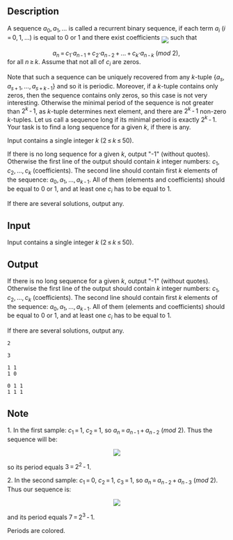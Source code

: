 ## Description

<div><p>A sequence <span class="tex-span"><i>a</i><sub class="lower-index">0</sub>, <i>a</i><sub class="lower-index">1</sub>, ...</span> is called a <span class="tex-font-style-it">recurrent binary sequence</span>, if each term <span class="tex-span"><i>a</i><sub class="lower-index"><i>i</i></sub></span> <span class="tex-span">(<i>i</i> = 0, 1, ...)</span> is equal to 0 or 1 and there exist coefficients <img align="middle" class="tex-formula" src="file://3AcUrP4R.png" style="max-width: 100.0%;max-height: 100.0%;"> such that </p><center class="tex-equation"><span class="tex-span"><i>a</i><sub class="lower-index"><i>n</i></sub> = <i>c</i><sub class="lower-index">1</sub>·<i>a</i><sub class="lower-index"><i>n</i> - 1</sub> + <i>c</i><sub class="lower-index">2</sub>·<i>a</i><sub class="lower-index"><i>n</i> - 2</sub> + ... + <i>c</i><sub class="lower-index"><i>k</i></sub>·<i>a</i><sub class="lower-index"><i>n</i> - <i>k</i></sub> (<i>mod</i> 2), </span></center> for all <span class="tex-span"><i>n</i> ≥ <i>k</i></span>. Assume that not all of <span class="tex-span"><i>c</i><sub class="lower-index"><i>i</i></sub></span> are zeros.<p>Note that such a sequence can be uniquely recovered from any <span class="tex-span"><i>k</i></span>-tuple <span class="tex-span">{<i>a</i><sub class="lower-index"><i>s</i></sub>, <i>a</i><sub class="lower-index"><i>s</i> + 1</sub>, ..., <i>a</i><sub class="lower-index"><i>s</i> + <i>k</i> - 1</sub>}</span> and so it is periodic. Moreover, if a <span class="tex-span"><i>k</i></span>-tuple contains only zeros, then the sequence contains only zeros, so this case is not very interesting. Otherwise the minimal period of the sequence is not greater than <span class="tex-span">2<sup class="upper-index"><i>k</i></sup> - 1</span>, as <span class="tex-span"><i>k</i></span>-tuple determines next element, and there are <span class="tex-span">2<sup class="upper-index"><i>k</i></sup> - 1</span> non-zero <span class="tex-span"><i>k</i></span>-tuples. Let us call a sequence <span class="tex-font-style-it">long</span> if its minimal period is exactly <span class="tex-span">2<sup class="upper-index"><i>k</i></sup> - 1</span>. Your task is to find a long sequence for a given <span class="tex-span"><i>k</i></span>, if there is any.</p></div><div class="input-specification"><p>Input contains a single integer <span class="tex-span"><i>k</i></span> (<span class="tex-span">2 ≤ <i>k</i> ≤ 50</span>).</p></div><div class="output-specification"><p>If there is no long sequence for a given <span class="tex-span"><i>k</i></span>, output "-1" (without quotes). Otherwise the first line of the output should contain <span class="tex-span"><i>k</i></span> integer numbers: <span class="tex-span"><i>c</i><sub class="lower-index">1</sub>, <i>c</i><sub class="lower-index">2</sub>, ..., <i>c</i><sub class="lower-index"><i>k</i></sub></span> (coefficients). The second line should contain first <span class="tex-span"><i>k</i></span> elements of the sequence: <span class="tex-span"><i>a</i><sub class="lower-index">0</sub>, <i>a</i><sub class="lower-index">1</sub>, ..., <i>a</i><sub class="lower-index"><i>k</i> - 1</sub></span>. All of them (elements and coefficients) should be equal to 0 or 1, and at least one <span class="tex-span"><i>c</i><sub class="lower-index"><i>i</i></sub></span> has to be equal to 1.</p><p>If there are several solutions, output any.</p></div>

## Input

<p>Input contains a single integer <span class="tex-span"><i>k</i></span> (<span class="tex-span">2 ≤ <i>k</i> ≤ 50</span>).</p>

## Output

<p>If there is no long sequence for a given <span class="tex-span"><i>k</i></span>, output "-1" (without quotes). Otherwise the first line of the output should contain <span class="tex-span"><i>k</i></span> integer numbers: <span class="tex-span"><i>c</i><sub class="lower-index">1</sub>, <i>c</i><sub class="lower-index">2</sub>, ..., <i>c</i><sub class="lower-index"><i>k</i></sub></span> (coefficients). The second line should contain first <span class="tex-span"><i>k</i></span> elements of the sequence: <span class="tex-span"><i>a</i><sub class="lower-index">0</sub>, <i>a</i><sub class="lower-index">1</sub>, ..., <i>a</i><sub class="lower-index"><i>k</i> - 1</sub></span>. All of them (elements and coefficients) should be equal to 0 or 1, and at least one <span class="tex-span"><i>c</i><sub class="lower-index"><i>i</i></sub></span> has to be equal to 1.</p><p>If there are several solutions, output any.</p>





```input1
2

```




```input2
3

```




```output1
1 1
1 0

```




```output2
0 1 1
1 1 1

```



## Note

<p>1. In the first sample: <span class="tex-span"><i>c</i><sub class="lower-index">1</sub> = 1</span>, <span class="tex-span"><i>c</i><sub class="lower-index">2</sub> = 1</span>, so <span class="tex-span"><i>a</i><sub class="lower-index"><i>n</i></sub> = <i>a</i><sub class="lower-index"><i>n</i> - 1</sub> + <i>a</i><sub class="lower-index"><i>n</i> - 2</sub>  (<i>mod</i> 2)</span>. Thus the sequence will be:</p><center><img class="tex-graphics" src="file://TtDLBZ63.png" style="max-width: 100.0%;max-height: 100.0%;"></center><p>so its period equals <span class="tex-span">3 = 2<sup class="upper-index">2</sup> - 1</span>.</p><p>2. In the second sample: <span class="tex-span"><i>c</i><sub class="lower-index">1</sub> = 0</span>, <span class="tex-span"><i>c</i><sub class="lower-index">2</sub> = 1</span>, <span class="tex-span"><i>c</i><sub class="lower-index">3</sub> = 1</span>, so <span class="tex-span"><i>a</i><sub class="lower-index"><i>n</i></sub> = <i>a</i><sub class="lower-index"><i>n</i> - 2</sub> + <i>a</i><sub class="lower-index"><i>n</i> - 3</sub>  (<i>mod</i> 2)</span>. Thus our sequence is:</p><center><img class="tex-graphics" src="file://yBfJkxqE.png" style="max-width: 100.0%;max-height: 100.0%;"></center><p>and its period equals <span class="tex-span">7 = 2<sup class="upper-index">3</sup> - 1</span>.</p><p>Periods are colored.</p>
